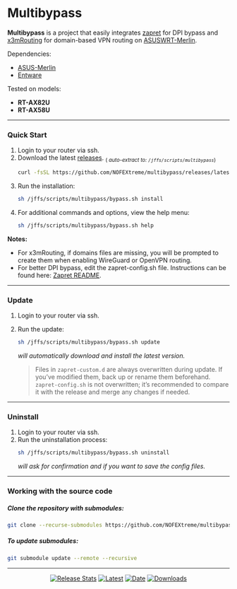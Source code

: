 # Multibypass

**Multibypass** is a project that easily integrates [zapret](https://github.com/bol-van/zapret) for DPI bypass and [x3mRouting](https://github.com/NOFEXtreme/x3mRouting/blob/master/x3mRouting.sh) for domain-based VPN routing on [ASUSWRT-Merlin](https://github.com/gnuton/asuswrt-merlin.ng).

Dependencies:

- [ASUS-Merlin](https://www.asuswrt-merlin.net/)
- [Entware](https://github.com/RMerl/asuswrt-merlin.ng/wiki/Entware)

Tested on models:

- **RT-AX82U**
- **RT-AX58U**

---

### Quick Start

1. Login to your router via ssh.
2. Download the latest [releases](https://github.com/NOFEXtreme/multibypass/releases). <sub>( *auto-extract to: `/jffs/scripts/multibypass`*)</sub>
   ```bash
   curl -fsSL https://github.com/NOFEXtreme/multibypass/releases/latest/download/multibypass.tar.gz | tar -xzv -C /jffs/scripts/
   ```
3. Run the installation:
    ```bash
    sh /jffs/scripts/multibypass/bypass.sh install
    ```
4. For additional commands and options, view the help menu:
    ```bash
    sh /jffs/scripts/multibypass/bypass.sh help
    ```

**Notes:**

- For x3mRouting, if domains files are missing, you will be prompted to create them when enabling WireGuard or OpenVPN routing.
- For better DPI bypass, edit the zapret-config.sh file. Instructions can be found here: [Zapret README](https://github.com/bol-van/zapret/blob/master/docs/readme.en.md).

---

### Update

1. Login to your router via ssh.
2. Run the update:
   ```bash
   sh /jffs/scripts/multibypass/bypass.sh update
   ```
   *will automatically download and install the latest version.*

   > Files in `zapret-custom.d` are always overwritten during update. If you’ve modified them, back up or rename them beforehand.  
   > `zapret-config.sh` is not overwritten; it’s recommended to compare it with the release and merge any changes if needed.

---

### Uninstall

1. Login to your router via ssh.
2. Run the uninstallation process:
   ```bash
   sh /jffs/scripts/multibypass/bypass.sh uninstall
   ```
   *will ask for confirmation and if you want to save the config files.*

---

### Working with the source code

##### Clone the repository with submodules:

```bash
git clone --recurse-submodules https://github.com/NOFEXtreme/multibypass.git
```

##### To update submodules:

```bash
git submodule update --remote --recursive
```

---

<div style="text-align:center;">

[![Release Stats](https://img.shields.io/badge/Release%20stats-34495E?style=for-the-badge&color=2d4053&labelColor=2d4053)](https://somsubhra.github.io/github-release-stats/?username=NOFEXtreme&repository=multibypass)
[![Latest](https://img.shields.io/github/release/NOFEXtreme/multibypass.svg?label=Latest&style=for-the-badge&color=435f7d&labelColor=2d4053)](https://github.com/NOFEXtreme/multibypass/releases/latest)
[![Date](https://img.shields.io/github/release-date/NOFEXtreme/multibypass.svg?label=Date&style=for-the-badge&color=435f7d&labelColor=2d4053)](https://github.com/NOFEXtreme/multibypass/releases/latest)
[![Downloads](https://img.shields.io/github/downloads/NOFEXtreme/multibypass/total.svg?label=Downloads&style=for-the-badge&color=435f7d&labelColor=2d4053)](https://github.com/NOFEXtreme/multibypass/releases/latest)

</div>
